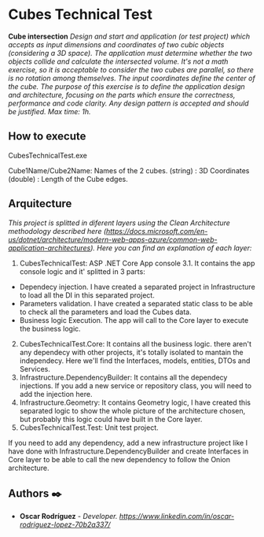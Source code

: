 # Cubes Technical Test

**Cube intersection**
_Design and start and application (or test project) which accepts as input dimensions
and coordinates of two cubic objects (considering a 3D space). The application must determine
whether the two objects collide and calculate the intersected volume.
It's not a math exercise, so it is acceptable to consider the two cubes are parallel, so
there is no rotation among themselves.
The input coordinates define the center of the cube.
The purpose of this exercise is to define the application design and architecture,
focusing on the parts which ensure the correctness, performance and code clarity. Any design
pattern is accepted and should be justified.
Max time: 1h._

## How to execute 

CubesTechnicalTest.exe <Cube1Name> <X> <Y> <Z> <Length> <Cube2Name> <X> <Y> <Z> <Length>

Cube1Name/Cube2Name: Names of the 2 cubes. (string)
<X> <Y> <Z>: 3D Coordinates (double)
<Length>: Length of the Cube edges.

## Arquitecture 

_This project is splitted in diferent layers using the Clean Architecture methodology described here (https://docs.microsoft.com/en-us/dotnet/architecture/modern-web-apps-azure/common-web-application-architectures). Here you can find an explanation of each layer:_

1. CubesTechnicalTest: ASP .NET Core App console 3.1. It contains the app console logic and it' splitted in 3 parts:
- Dependecy injection. I have created a separated project in Infrastructure to load all the DI in this separated project.
- Parameters validation. I have created a separated static class to be able to check all the parameters and load the Cubes data.
- Business logic Execution. The app will call to the Core layer to execute the business logic.
2. CubesTechnicalTest.Core: It contains all the business logic. there aren't any dependecy with other projects, it's totally isolated to mantain the independecy. Here we'll find the Interfaces, models, entities, DTOs and Services.
3. Infrastructure.DependencyBuilder: It contains all the dependecy injections. If you add a new service or repository class, you will need to add the injection here.
4. Infrastructure.Geometry: It contains Geometry logic, I have created this separated logic to show the whole picture of the architecture chosen, but probably this logic could have built in the Core layer.
5. CubesTechnicalTest.Test: Unit test project.

If you need to add any dependency, add a new infrastructure project like I have done with Infrastructure.DependencyBuilder
and create Interfaces in Core layer to be able to call the new dependency to follow the Onion architecture.


## Authors ✒️

* **Oscar Rodríguez** - *Developer. https://www.linkedin.com/in/oscar-rodriguez-lopez-70b2a337/* 

